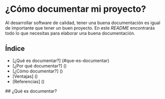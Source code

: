 # ¿Cómo documentar mi proyecto?
Al desarrollar software de calidad, tener una buena documentación es igual de importante que tener un buen proyecto. En este *README* encontrarás todo lo que necesitas para elaborar una buena documentación.

## Índice
* [¿Qué es documentar?] (#que-es-documentar)
* [¿Por qué documentar?] ()
* [¿Cómo documentar?] ()
* [Ventajas] ()
* [Referencias] ()

<a name="que-es-documentar"/>
## ¿Qué es documentar?


